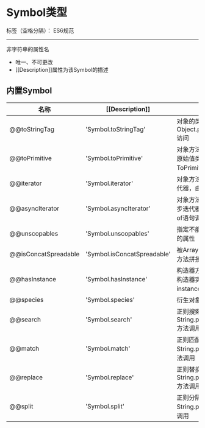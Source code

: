 # Symbol类型

标签（空格分隔）： ES6规范

---

非字符串的属性名

* 唯一、不可更改
* [[Description]]属性为该Symbol的描述

## 内置Symbol

| 名称 | [[Description]] | 说明 |
| --- | --- | --- |
| @@toStringTag | 'Symbol.toStringTag' | 对象的类型，由Object.prototype.toString访问 |
| @@toPrimitive | 'Symbol.toPrimitive' | 对象方法，将对象转换为原始值类型，由ToPrimitive操作调用 |
| @@iterator | 'Symbol.iterator' | 对象方法，返回默认的迭代器，由for-of语句调用 |
| @@asyncIterator | 'Symbol.asyncIterator' | 对象方法，返回默认的异步迭代器，由for-await-of语句调用 |
| @@unscopables | 'Symbol.unscopables' | 指定不能被with语句访问的属性 |
| @@isConcatSpreadable | 'Symbol.isConcatSpreadable' | 被Array.prototype.concat方法拼接时是否要展开 |
| @@hasInstance | 'Symbol.hasInstance' | 构造器方法，判断是否是构造器实例，由instanceof操作符调用 |
| @@species | 'Symbol.species' | 衍生对象的构造函数 |
| @@search | 'Symbol.search' | 正则搜索方法，由String.prototype.search方法调用 |
| @@match | 'Symbol.match' | 正则匹配方法，由String.prototype.match方法调用 |
| @@replace | 'Symbol.replace' | 正则替换方法，由String.prototype.replace方法调用 |
| @@split | 'Symbol.split' | 正则分隔方法，由String.prototype.split方法调用 |
